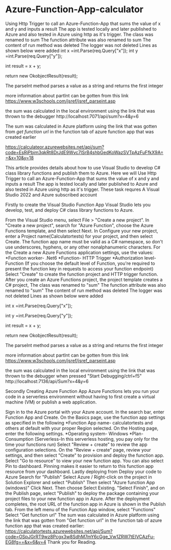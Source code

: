 # Azure-Function-App-calculator
Using Http Trigger to  call an Azure-Function-App that sums the value of x and y and inputs a result
The app is tested locally and later published to Azure and also tested in Azure using http as it's trigger.
The class  was renamed to sum
The function attribute was also renamed  to sum
The content of  run method was deleted
The logger was not deleted 
Lines as shown below were added
int x =int.Parse(req.Query["x"]);
int y =int.Parse(req.Query["y"]);

int result = x + y;

return new OkobjectResult(result);

The parseInt method parses a value as a string and returns the first integer

more information about partInt can be gotten from this link https://www.w3schools.com/jsref/jsref_parseint.asp

the sum was calculated in the local environment using the link that was thrown to the debugger
http://localhost:7071/api/sum?x=4&y=6

The sum was calculated in Azure platform using the link that was gotten from *get function url* in the function tab of azure function app that was created earlier 

https://calculateor.azurewebsites.net/api/sum?code=EsRjPbim3qkRt8DrJdE9Wvc7lSrB4shbGedKoWazSVTpAzFuFfkX9A==&x=10&y=18



This article provides details about how to use Visual Studio to develop C# class library functions and publish them to Azure. Here we will Use Http Trigger to call an Azure-Function-App that sums the value of x and y and inputs a result The app is tested locally and later published to Azure and also tested in Azure using http as it's trigger. These task requres A Visual Studio 2022 and Azure subscribed account

Firstly to create the Visual Studio Function App
Visual Studio lets you develop, test, and deploy C# class library functions to Azure.

From the Visual Studio menu, select File > "Create a new project".
In "Create a new project", search for "Azure Function", choose the Azure Functions template, and then select Next.
In Configure your new project, enter a Project name(Calculatortests) for your project, and then select Create. The function app name must be valid as a C# namespace, so don't use underscores, hyphens, or any other nonalphanumeric characters.
For the Create a new Azure Functions application settings, use the values: *Function worker- .Net6 *Function- HTTP Trigger *Authorization level- Function (If you choose the default level of Function, you're required to present the function key in requests to access your function endpoint)
Select "Create" to create the function project and HTTP trigger function.
After you create an Azure Functions project, the project template creates a C# project, The class was renamed to "sum" The function attribute was also renamed to "sum" The content of run method was deleted The logger was not deleted
Lines as shown below were added

int x =int.Parse(req.Query["x"]);

int y =int.Parse(req.Query["y"]);

int result = x + y;

return new OkobjectResult(result);

The parseInt method parses a value as a string and returns the first integer

more information about partInt can be gotten from this link https://www.w3schools.com/jsref/jsref_parseint.asp

the sum was calculated in the local environment using the link that was thrown to the debugger when pressed "Start Debugging/ctrl+f5" http://localhost:7136/api/Sum?x=4&y=6

Secondly Creating Azure Function App
Azure Functions lets you run your code in a serverless environment without having to first create a virtual machine (VM) or publish a web application.

Sign in to the Azure portal with your Azure account.
In the search bar, enter Function App and Create.
On the Basics page, use the function app settings as specified in the following *Function App name- calculatortests and others at default with your proper Region selected.
On the Hosting page, enter the following settings. *Operating system- Windows *Plan- Consumption (Serverless-In this serverless hosting, you pay only for the time your functions run)
Select "Review + create" to review the app configuration selections.
On the "Review + create" page, review your settings, and then select "Create" to provision and deploy the function app.
Select "Go to resource" to view your new function app. You can also select Pin to dashboard. Pinning makes it easier to return to this function app resource from your dashboard.
Lastly deploying from Deploy your code to Azure
Search for "Publish" Select Azure / Right-click on the project in Solution Explorer and select "Publish"
Then select "Azure function App (windows)" Click Next.
Then choose Select Existing.
"Select Finish", and on the Publish page, select "Publish" to deploy the package containing your project files to your new function app in Azure.
After the deployment completes, the root URL of the function app in Azure is shown in the Publish tab.
From the left menu of the Function App window, select "Functions"
Select "Get function url"
The sum was calculated in Azure platform using the link that was gotten from "Get function url" in the function tab of azure function app that was created earlier: https://calculatortests.azurewebsites.net/api/Sum?code=OSpJGrRT9wz8Pcgx3w8SdhM7mY6cGge_Vw1ZRW7tEIVCAzFu-EG8fg==&x=6&y=4
Thank you for Reading.
